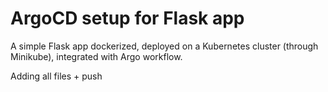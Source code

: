 # ArgoCD setup for Flask app
A simple Flask app dockerized, deployed on a Kubernetes cluster (through Minikube), integrated with Argo workflow.

Adding all files + push
